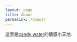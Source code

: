```yaml
---
layout: page
title: About
permalink: /about/
---
```


这里是[candy water](http://candy-water.com/about.html)的情感小天地.

